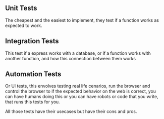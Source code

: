 ## Unit Tests

The cheapest and the easiest to implement, they test if a function works as expected to work.

## Integration Tests

 This test if a express works with a database, or if a function works with another function, and how this connection between them works

## Automation Tests

Or UI tests, this envolves testing real life cenarios, run the browser and control the browser to if the expected behavior on the web is correct, you can have humans doing this or you can have robots or code that you write, that runs this tests for you.

All those tests have their usecases but have their cons and pros.
